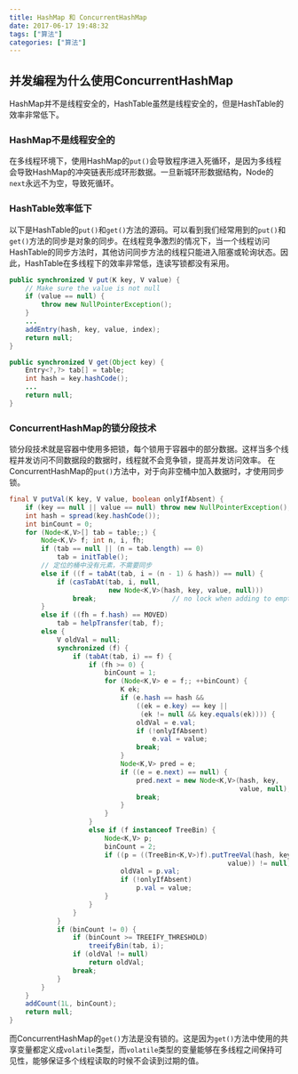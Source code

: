 ```yaml
---
title: HashMap 和 ConcurrentHashMap
date: 2017-06-17 19:48:32
tags: ["算法"]
categories: ["算法"]
---
```


## 并发编程为什么使用ConcurrentHashMap
HashMap并不是线程安全的，HashTable虽然是线程安全的，但是HashTable的效率非常低下。

### HashMap不是线程安全的
在多线程环境下，使用HashMap的`put()`会导致程序进入死循环，是因为多线程会导致HashMap的冲突链表形成环形数据。一旦新城环形数据结构，Node的`next`永远不为空，导致死循环。
<!-- more -->
### HashTable效率低下
以下是HashTable的`put()`和`get()`方法的源码。可以看到我们经常用到的`put()`和`get()`方法的同步是对象的同步。在线程竞争激烈的情况下，当一个线程访问HashTable的同步方法时，其他访问同步方法的线程只能进入阻塞或轮询状态。因此，HashTable在多线程下的效率非常低，连读写锁都没有采用。
```java
public synchronized V put(K key, V value) {
    // Make sure the value is not null
    if (value == null) {
        throw new NullPointerException();
    }
	...
    addEntry(hash, key, value, index);
    return null;
}

public synchronized V get(Object key) {
    Entry<?,?> tab[] = table;
    int hash = key.hashCode();
    ...
    return null;
}
```

### ConcurrentHashMap的锁分段技术
锁分段技术就是容器中使用多把锁，每个锁用于容器中的部分数据。这样当多个线程并发访问不同数据段的数据时，线程就不会竞争锁，提高并发访问效率。
在ConcurrentHashMap的`put()`方法中，对于向非空桶中加入数据时，才使用同步锁。
```java
final V putVal(K key, V value, boolean onlyIfAbsent) {
    if (key == null || value == null) throw new NullPointerException();
    int hash = spread(key.hashCode());
    int binCount = 0;
    for (Node<K,V>[] tab = table;;) {
        Node<K,V> f; int n, i, fh;
        if (tab == null || (n = tab.length) == 0)
            tab = initTable();
        // 定位的桶中没有元素，不需要同步
        else if ((f = tabAt(tab, i = (n - 1) & hash)) == null) {
            if (casTabAt(tab, i, null,
                         new Node<K,V>(hash, key, value, null)))
                break;                   // no lock when adding to empty bin
        }
        else if ((fh = f.hash) == MOVED)
            tab = helpTransfer(tab, f);
        else {
            V oldVal = null;
            synchronized (f) {
                if (tabAt(tab, i) == f) {
                    if (fh >= 0) {
                        binCount = 1;
                        for (Node<K,V> e = f;; ++binCount) {
                            K ek;
                            if (e.hash == hash &&
                                ((ek = e.key) == key ||
                                 (ek != null && key.equals(ek)))) {
                                oldVal = e.val;
                                if (!onlyIfAbsent)
                                    e.val = value;
                                break;
                            }
                            Node<K,V> pred = e;
                            if ((e = e.next) == null) {
                                pred.next = new Node<K,V>(hash, key,
                                                          value, null);
                                break;
                            }
                        }
                    }
                    else if (f instanceof TreeBin) {
                        Node<K,V> p;
                        binCount = 2;
                        if ((p = ((TreeBin<K,V>)f).putTreeVal(hash, key,
                                                       value)) != null) {
                            oldVal = p.val;
                            if (!onlyIfAbsent)
                                p.val = value;
                        }
                    }
                }
            }
            if (binCount != 0) {
                if (binCount >= TREEIFY_THRESHOLD)
                    treeifyBin(tab, i);
                if (oldVal != null)
                    return oldVal;
                break;
            }
        }
    }
    addCount(1L, binCount);
    return null;
}
```

而ConcurrentHashMap的`get()`方法是没有锁的。这是因为`get()`方法中使用的共享变量都定义成`volatile`类型，而`volatile`类型的变量能够在多线程之间保持可见性，能够保证多个线程读取的时候不会读到过期的值。